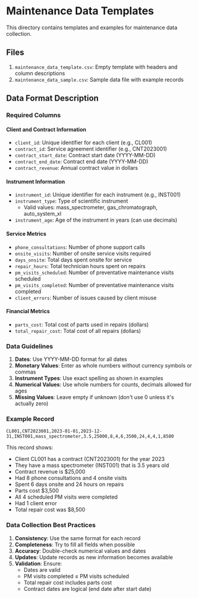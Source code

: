 # Maintenance Data Templates

This directory contains templates and examples for maintenance data collection.

## Files

1. `maintenance_data_template.csv`: Empty template with headers and column descriptions
2. `maintenance_data_sample.csv`: Sample data file with example records

## Data Format Description

### Required Columns

#### Client and Contract Information
- `client_id`: Unique identifier for each client (e.g., CL001)
- `contract_id`: Service agreement identifier (e.g., CNT2023001)
- `contract_start_date`: Contract start date (YYYY-MM-DD)
- `contract_end_date`: Contract end date (YYYY-MM-DD)
- `contract_revenue`: Annual contract value in dollars

#### Instrument Information
- `instrument_id`: Unique identifier for each instrument (e.g., INST001)
- `instrument_type`: Type of scientific instrument
  - Valid values: mass_spectrometer, gas_chromatograph, auto_system_xl
- `instrument_age`: Age of the instrument in years (can use decimals)

#### Service Metrics
- `phone_consultations`: Number of phone support calls
- `onsite_visits`: Number of onsite service visits required
- `days_onsite`: Total days spent onsite for service
- `repair_hours`: Total technician hours spent on repairs
- `pm_visits_scheduled`: Number of preventative maintenance visits scheduled
- `pm_visits_completed`: Number of preventative maintenance visits completed
- `client_errors`: Number of issues caused by client misuse

#### Financial Metrics
- `parts_cost`: Total cost of parts used in repairs (dollars)
- `total_repair_cost`: Total cost of all repairs (dollars)

### Data Guidelines

1. **Dates**: Use YYYY-MM-DD format for all dates
2. **Monetary Values**: Enter as whole numbers without currency symbols or commas
3. **Instrument Types**: Use exact spelling as shown in examples
4. **Numerical Values**: Use whole numbers for counts, decimals allowed for ages
5. **Missing Values**: Leave empty if unknown (don't use 0 unless it's actually zero)

### Example Record
```csv
CL001,CNT2023001,2023-01-01,2023-12-31,INST001,mass_spectrometer,3.5,25000,8,4,6,3500,24,4,4,1,8500
```

This record shows:
- Client CL001 has a contract (CNT2023001) for the year 2023
- They have a mass spectrometer (INST001) that is 3.5 years old
- Contract revenue is $25,000
- Had 8 phone consultations and 4 onsite visits
- Spent 6 days onsite and 24 hours on repairs
- Parts cost $3,500
- All 4 scheduled PM visits were completed
- Had 1 client error
- Total repair cost was $8,500

### Data Collection Best Practices

1. **Consistency**: Use the same format for each record
2. **Completeness**: Try to fill all fields when possible
3. **Accuracy**: Double-check numerical values and dates
4. **Updates**: Update records as new information becomes available
5. **Validation**: Ensure:
   - Dates are valid
   - PM visits completed ≤ PM visits scheduled
   - Total repair cost includes parts cost
   - Contract dates are logical (end date after start date) 